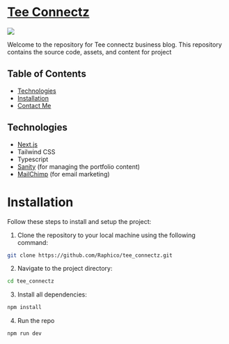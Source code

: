 # [Tee Connectz](https://tee-connectz.vercel.app)

![](https://tee-connectz.vercel.app/og.png)

Welcome to the repository for Tee connectz business blog. This repository contains the source code, assets, and content for project

## Table of Contents

-  [Technologies](#technologies)
-  [Installation](#technologies)
-  [Contact Me](#contact-me)

## Technologies

-  [Next.js](https://nextjs.org/)
-  Tailwind CSS
-  Typescript
-  [Sanity](https://www.sanity.io) (for managing the portfolio content)
-  [MailChimp](https://mailchimp.com) (for email marketing)

# Installation

Follow these steps to install and setup the project:

1. Clone the repository to your local machine using the following command:

```bash
git clone https://github.com/Raphico/tee_connectz.git
```

2. Navigate to the project directory:

```bash
cd tee_connectz
```

3. Install all dependencies:

```bash
npm install
```

4. Run the repo

```bash
npm run dev
```
